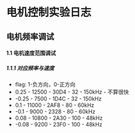 # 电机控制实验日志

## 电机频率调试

#### 1.1 电机速度范围调试

##### 1.1.1 对应频率与速度

- flag: 1-负方向，0-正方向
- 0.25 - 12500 - 30D4 - 32 - 150kHz - 不算很快
- -0.25 - 7500 - 1D4C - 32 - 150kHz
- 0.1 - 11000 - 2AF8 - 80 - 60kHz
- -0.1 - 9000 - 2328 - 80 - 60kHz
- 0.08 - 10800 - 2A30 - 100 - 48kHz
- -0.08 - 9200 - 23F0 - 100 - 48kHz